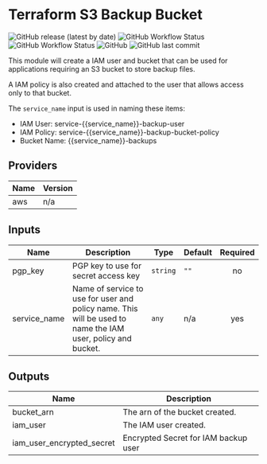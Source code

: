 
# Terraform S3 Backup Bucket

![GitHub release (latest by date)](https://img.shields.io/github/v/release/rj175/terraform-aws-s3-backup-bucket?style=flat-square)
![GitHub Workflow Status](https://img.shields.io/github/workflow/status/rj175/terraform-aws-s3-backup-bucket/Deployment_test?label=deployment&logo=github&style=flat-square)
![GitHub Workflow Status](https://img.shields.io/github/workflow/status/rj175/terraform-aws-s3-backup-bucket/Linting?label=linting&logo=github&style=flat-square)
![GitHub](https://img.shields.io/github/license/rj175/terraform-aws-s3-backup-bucket?style=flat-square)
![GitHub last commit](https://img.shields.io/github/last-commit/rj175/terraform-aws-s3-backup-bucket?style=flat-square)

This module will create a IAM user and bucket that can be used for applications requiring an S3 bucket to store backup files.

A IAM policy is also created and attached to the user that allows access only to that bucket.

The `service_name` input is used in naming these items:

- IAM User: service-{{service_name}}-backup-user
- IAM Policy: service-{{service_name}}-backup-bucket-policy
- Bucket Name: {{service_name}}-backups

<!-- BEGINNING OF PRE-COMMIT-TERRAFORM DOCS HOOK -->
## Providers

| Name | Version |
|------|---------|
| aws | n/a |

## Inputs

| Name | Description | Type | Default | Required |
|------|-------------|------|---------|:--------:|
| pgp\_key | PGP key to use for secret access key | `string` | `""` | no |
| service\_name | Name of service to use for user and policy name. This will be used to name the IAM user, policy and bucket. | `any` | n/a | yes |

## Outputs

| Name | Description |
|------|-------------|
| bucket\_arn | The arn of the bucket created. |
| iam\_user | The IAM user created. |
| iam\_user\_encrypted\_secret | Encrypted Secret for IAM backup user |

<!-- END OF PRE-COMMIT-TERRAFORM DOCS HOOK -->